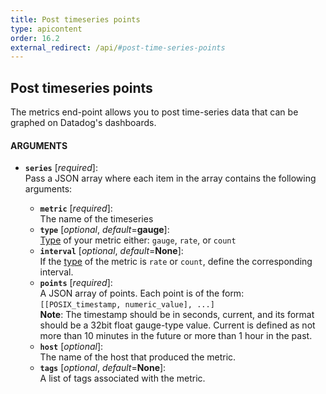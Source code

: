 ```yaml
---
title: Post timeseries points
type: apicontent
order: 16.2
external_redirect: /api/#post-time-series-points
---
```


## Post timeseries points
The metrics end-point allows you to post time-series data that can be graphed on Datadog's dashboards.

#### ARGUMENTS

* **`series`** [*required*]:  
    Pass a JSON array where each item in the array contains the following arguments:
    
    * **`metric`** [*required*]:  
        The name of the timeseries
    * **`type`** [*optional*, *default*=**gauge**]:  
        [Type][1] of your metric either: `gauge`, `rate`, or `count`
    * **`interval`** [*optional*, *default*=**None**]:  
        If the [type][1] of the metric is `rate` or `count`, define the corresponding interval.
    * **`points`** [*required*]:  
        A JSON array of points. Each point is of the form:  
        `[[POSIX_timestamp, numeric_value], ...]`  
        **Note**: The timestamp should be in seconds, current, and its format should be a 32bit float gauge-type value.
        Current is defined as not more than 10 minutes in the future or more than 1 hour in the past.
    * **`host`** [*optional*]:  
        The name of the host that produced the metric.
    * **`tags`** [*optional*, *default*=**None**]:  
        A list of tags associated with the metric.

[1]: /developers/metrics/#metric-types
